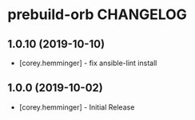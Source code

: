 # prebuild-orb CHANGELOG

## 1.0.10 (2019-10-10)

- [corey.hemminger] - fix ansible-lint install

## 1.0.0 (2019-10-02)

- [corey.hemminger] - Initial Release
